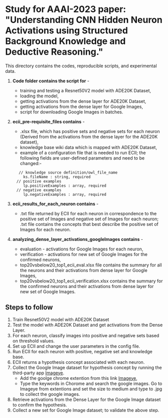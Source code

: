 # Study for AAAI-2023 paper: "Understanding CNN Hidden Neuron Activations using Structured Background Knowledge and Deductive Reasoning."
This directory contains the codes, reproducible scripts, and experimental data.
1) **Code folder contains the script for** -
   - training and testing a Resnet50V2 model with ADE20K Dataset,
   - loading the model,
   - getting activations from the dense layer for ADE20K Dataset,
   - getting activations from the dense layer for Google Images,
   - script for downloading Google Images in batches.

2) **ecii_pre-requisite_files contains** -
   - .xlsx file, which has positive sets and negative sets for each neuron (Derived from the activations from the dense layer for the ADE20K dataset),
   -  knowledge base wiki data which is mapped with ADE20K Dataset,
   -  example of a configuration file that is needed to run ECII; the following fields are user-defined parameters and need to be changed:-
```
      // knowledge source definition/owl_file_name
        ks.fileName : string, required
     // positive examples
        lp.positiveExamples : array, required
     // negative examples
        lp.negativeExamples : array, required
```

3) **ecii_results_for_each_neuron contains** -
   - .txt file returned by ECII for each neuron in correspondence to the positive set of Images and negative set of Images for each neuron; .txt file contains the concepts that best describe the positive set of Images for each neuron.

4) **analyzing_dense_layer_activations_googleImages contains** -
   - evaluation - activations for Google Images for each neuron,
   - verification - activations for new set of Google Images for the confirmed neurons,
   - top20vsbelow20_top1_ecii_eval.xlsx file contains the summary for all the neurons and their activations from dense layer for Google Images,
   - top20vsbelow20_top1_ecii_verification.xlsx contains the summary for the confirmed neurons and their activations from dense layer for new set of Google Images.
  
## Steps to follow
1) Train Resnet50V2 model with ADE20K Dataset
2) Test the model with ADE20K Dataset and get activations from the Dense Layer.
3) For each neuron, classify images into positive and negative sets based on threshold values.
4) Set up ECII and change the user parameters in the config file.
5) Run ECII for each neuron with positive, negative set and knowledge base.
6) ECII returns a hypothesis concept associated with each neuron.
7) Collect the Google Image dataset for hypothesis concept by running the third-party app [Imageye](https://chrome.google.com/webstore/detail/image-downloader-imageye/agionbommeaifngbhincahgmoflcikhm).
   - Add the goolge chrome extention from this link [Imageye](https://chrome.google.com/webstore/detail/image-downloader-imageye/agionbommeaifngbhincahgmoflcikhm),
   - Type the keywords in Chorome and search the google images. Go to Imageye from extentions and set the size to medium and type to .jpg to collect the google images.
9) Retrieve activations from the Dense Layer for the Google Image dataset to confirm the hypothesis.
10) Collect a new set for Google Image dataset; to validate the above step.
